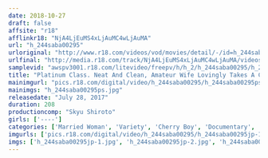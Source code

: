 ```yaml
---
date: 2018-10-27
draft: false
affsite: "r18"
afflinkr18: "NjA4LjEuMS4xLjAuMC4wLjAuMA"
url: "h_244saba00295"
urloriginal: "http://www.r18.com/videos/vod/movies/detail/-/id=h_244saba00295"
urlfinal: "http://media.r18.com/track/NjA4LjEuMS4xLjAuMC4wLjAuMA/videos/vod/movies/detail/-/id=h_244saba00295"
samplevid: "awspv3001.r18.com/litevideo/freepv/h/h_2/h_244saba00295/h_244saba00295_dmb_w.mp4"
title: "Platinum Class. Neat And Clean, Amateur Wife Lovingly Takes A Cherry Boy's Virginity 3"
mainimgurl: "pics.r18.com/digital/video/h_244saba00295/h_244saba00295ps.jpg"
mainimgs: "h_244saba00295ps.jpg"
releasedate: "July 28, 2017"
duration: 208
productioncomp: "Skyu Shiroto"
girls: ['----']
categories: ['Married Woman', 'Variety', 'Cherry Boy', 'Documentary', 'Amateur', 'Creampie', 'Hi-Def']
imgurls: ['pics.r18.com/digital/video/h_244saba00295/h_244saba00295jp-1.jpg', 'pics.r18.com/digital/video/h_244saba00295/h_244saba00295jp-2.jpg', 'pics.r18.com/digital/video/h_244saba00295/h_244saba00295jp-3.jpg', 'pics.r18.com/digital/video/h_244saba00295/h_244saba00295jp-4.jpg', 'pics.r18.com/digital/video/h_244saba00295/h_244saba00295jp-5.jpg', 'pics.r18.com/digital/video/h_244saba00295/h_244saba00295jp-6.jpg', 'pics.r18.com/digital/video/h_244saba00295/h_244saba00295jp-7.jpg', 'pics.r18.com/digital/video/h_244saba00295/h_244saba00295jp-8.jpg', 'pics.r18.com/digital/video/h_244saba00295/h_244saba00295jp-9.jpg', 'pics.r18.com/digital/video/h_244saba00295/h_244saba00295jp-10.jpg', 'pics.r18.com/digital/video/h_244saba00295/h_244saba00295jp-11.jpg', 'pics.r18.com/digital/video/h_244saba00295/h_244saba00295jp-12.jpg', 'pics.r18.com/digital/video/h_244saba00295/h_244saba00295jp-13.jpg', 'pics.r18.com/digital/video/h_244saba00295/h_244saba00295jp-14.jpg', 'pics.r18.com/digital/video/h_244saba00295/h_244saba00295jp-15.jpg', 'pics.r18.com/digital/video/h_244saba00295/h_244saba00295jp-16.jpg', 'pics.r18.com/digital/video/h_244saba00295/h_244saba00295jp-17.jpg', 'pics.r18.com/digital/video/h_244saba00295/h_244saba00295jp-18.jpg', 'pics.r18.com/digital/video/h_244saba00295/h_244saba00295jp-19.jpg', 'pics.r18.com/digital/video/h_244saba00295/h_244saba00295jp-20.jpg']
imgs: ['h_244saba00295jp-1.jpg', 'h_244saba00295jp-2.jpg', 'h_244saba00295jp-3.jpg', 'h_244saba00295jp-4.jpg', 'h_244saba00295jp-5.jpg', 'h_244saba00295jp-6.jpg', 'h_244saba00295jp-7.jpg', 'h_244saba00295jp-8.jpg', 'h_244saba00295jp-9.jpg', 'h_244saba00295jp-10.jpg', 'h_244saba00295jp-11.jpg', 'h_244saba00295jp-12.jpg', 'h_244saba00295jp-13.jpg', 'h_244saba00295jp-14.jpg', 'h_244saba00295jp-15.jpg', 'h_244saba00295jp-16.jpg', 'h_244saba00295jp-17.jpg', 'h_244saba00295jp-18.jpg', 'h_244saba00295jp-19.jpg', 'h_244saba00295jp-20.jpg']
---
```

